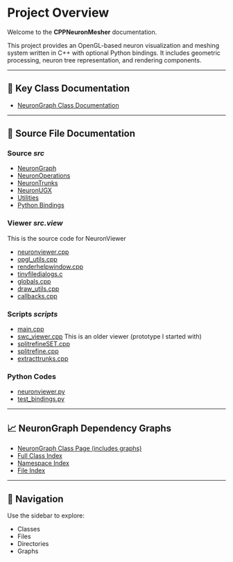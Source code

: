# Project Overview

Welcome to the **CPPNeuronMesher** documentation.

This project provides an OpenGL-based neuron visualization and meshing system written in C++ with optional Python bindings. It includes geometric processing, neuron tree representation, and rendering components.

---

## 🔧 Key Class Documentation

- [NeuronGraph Class Documentation](classNeuronGraph.html)

---

## 📂 Source File Documentation

### Source *src*

- [NeuronGraph](classNeuronGraph.html)
- [NeuronOperations](neuronoperations_8cpp.html)
- [NeuronTrunks](neurontrunks_8cpp.html)
- [NeuronUGX](neuronugx_8cpp.html)
- [Utilities](utils_8cpp.html)
- [Python Bindings](bindings_8cpp.html)

### Viewer *src.view*
This is the source code for NeuronViewer
- [neuronviewer.cpp](neuronviewer_8cpp.html)
- [opgl_utils.cpp](opgl__utils_8cpp.html)
- [renderhelpwindow.cpp](renderhelpwindow_8cpp.html)
- [tinyfiledialogs.c](tinyfiledialogs_8c.html)
- [globals.cpp](globals_8cpp.html)
- [draw_utils.cpp](draw__utils_8cpp.html)
- [callbacks.cpp](callbacks_8cpp.html)

### Scripts *scripts*
- [main.cpp](main_8cpp.html)
- [swc_viewer.cpp](swc__viewer_8cpp.html) This is an older viewer (prototype I started with)
- [splitrefineSET.cpp](splitrefineSET_8cpp.html)
- [splitrefine.cpp](splitrefine_8cpp.html)
- [extracttrunks.cpp](extracttrunks_8cpp.html)

### Python Codes
- [neuronviewer.py](neuronviewer_8py.html)
- [test_bindings.py](test__bindings_8py)
  
---

## 📈 NeuronGraph Dependency Graphs

- [NeuronGraph Class Page (includes graphs)](classNeuronGraph.html)
- [Full Class Index](classes.html)
- [Namespace Index](namespaces.html)
- [File Index](files.html)

---

## 🧭 Navigation

Use the sidebar to explore:
- Classes
- Files
- Directories
- Graphs


